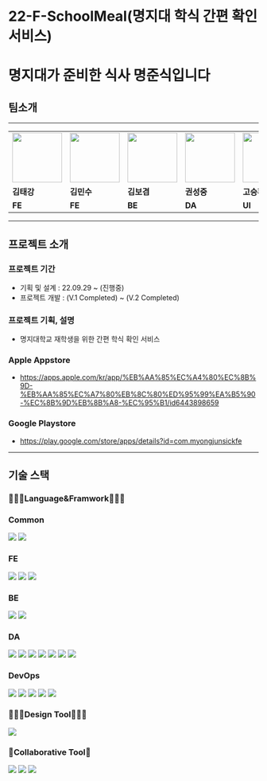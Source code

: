 # 22-F-SchoolMeal(명지대 학식 간편 확인 서비스)
# <b>명</b>지대가 <b>준</b>비한 <b>식</b>사 명준식입니다

## 팀소개

---

<table>
  <tr>
      <td>
        <a href="https://github.com/grayashh">
            <img src="https://avatars.githubusercontent.com/u/49053676?v=4" width="100px" />
        </a>
    </td>
    <td>
        <a href="https://github.com/MinsuKim21">
            <img src="https://avatars.githubusercontent.com/u/80405708?v=4" width="100px" />
        </a>
    </td>
    <td>
        <a href="https://github.com/k-kbk">
            <img src="https://avatars.githubusercontent.com/u/79684339?v=4" width="100px" />
        </a>
    </td>
    <td>
        <a href="https://github.com/wnd180">
            <img src="https://avatars.githubusercontent.com/u/23502888?v=4" width="100px" />
        </a>
    </td>
    <td>
        <a href="#">
            <img src="https://avatars.githubusercontent.com/u/60644352?v=4" width="100px" />
        </a>
    </td>

  </tr>

  <tr>
    <td><b>김태강</b></td>
    <td><b>김민수</b></td>
    <td><b>김보겸</b></td>
    <td><b>권성중</b></td>
    <td><b>고승환</b></td>
  </tr>
  <tr>
    <td><b>FE</b></td>
    <td><b>FE</b></td>
    <td><b>BE</b></td>
    <td><b>DA</b></td>
    <td><b>UI</b></td>
  </tr>
</table>

---

## 프로젝트 소개

### 프로젝트 기간

- 기획 및 설계 : 22.09.29 ~ (진행중)
- 프로젝트 개발 : (V.1 Completed) ~ (V.2 Completed)

### 프로젝트 기획, 설명

- 명지대학교 재학생을 위한 간편 학식 확인 서비스

### Apple Appstore
- https://apps.apple.com/kr/app/%EB%AA%85%EC%A4%80%EC%8B%9D-%EB%AA%85%EC%A7%80%EB%8C%80%ED%95%99%EA%B5%90-%EC%8B%9D%EB%8B%A8-%EC%95%B1/id6443898659
### Google Playstore
- https://play.google.com/store/apps/details?id=com.myongjunsickfe

---

## 기술 스택
<div align=left>
<h3>👨🏻‍💻Language&Framwork👩🏻‍💻</h3>
<h3>Common</h3>
<img src="https://img.shields.io/badge/JavaScript-F7DF1E?style=for-the-badge&logo=JavaScript&logoColor=white">
<img src="https://img.shields.io/badge/TypeScript-3178C6?style=for-the-badge&logo=TypeScript&logoColor=white">
<h3>FE</h3>
<img src="https://img.shields.io/badge/React Native-61DAFB?style=for-the-badge&logo=react&logoColor=white">
<img src="https://img.shields.io/badge/TailwindCSS-06B6D4?style=for-the-badge&logo=TailwindCSS&logoColor=white">
<img src="https://img.shields.io/badge/Redux-764ABC?style=for-the-badge&logo=Redux&logoColor=white">
<h3>BE</h3>
<img src="https://img.shields.io/badge/Node.js-339933?style=for-the-badge&logo=Node.js&logoColor=white">
<img src="https://img.shields.io/badge/Nestjs-E0234E?style=for-the-badge&logo=Nestjs&logoColor=white">
<h3>DA</h3>
<img src="https://img.shields.io/badge/python-3776AB?style=for-the-badge&logo=Python&logoColor=white">
<img src="https://img.shields.io/badge/pandas-150458?style=for-the-badge&logo=pandas&logoColor=white">
<img src="https://img.shields.io/badge/numpy-013243?style=for-the-badge&logo=numpy&logoColor=white">
<img src="https://img.shields.io/badge/pytorch-EE4C2C?style=for-the-badge&logo=pytorch&logoColor=white">
<img src="https://img.shields.io/badge/Keras-D00000?style=for-the-badge&logo=Keras&logoColor=white">
<img src="https://img.shields.io/badge/Tensorflow-FF6F00?style=for-the-badge&logo=Tensorflow&logoColor=white">
<img src="https://img.shields.io/badge/ApacheHadoop-66CCFF?style=for-the-badge&logo=ApacheHadoop&logoColor=white">
<h3>DevOps</h3>
<img src="https://img.shields.io/badge/AWS RDS-527FFF?style=for-the-badge&logo=Amazon+RDS&logoColor=white">
<img src="https://img.shields.io/badge/AWS Lambda-FF9900?style=for-the-badge&logo=AWS+Lambda&logoColor=white">
<img src="https://img.shields.io/badge/AWS S3-569A31?style=for-the-badge&logo=Amazon+S3&logoColor=white">
<img src="https://img.shields.io/badge/AWS CloudWatch-FF4F8B?style=for-the-badge&logo=Amazon+CloudWatch&logoColor=white">
<img src="https://img.shields.io/badge/AWS API Gateway-FF4F8B?style=for-the-badge&logo=Amazon+API+Gateway&logoColor=white">
<h3>🧑🏻‍🎨Design Tool👩🏻‍🎨</h3>
<img src="https://img.shields.io/badge/Figma-F24E1E?style=for-the-badge&logo=Figma&logoColor=white">
<h3>👥Collaborative Tool👥</h3>
<img src="https://img.shields.io/badge/github-181717?style=for-the-badge&logo=github&logoColor=white">
<img src="https://img.shields.io/badge/git-F05032?style=for-the-badge&logo=git&logoColor=white">
<img src="https://img.shields.io/badge/notion-000000?style=for-the-badge&logo=notion&logoColor=white">

</div>
